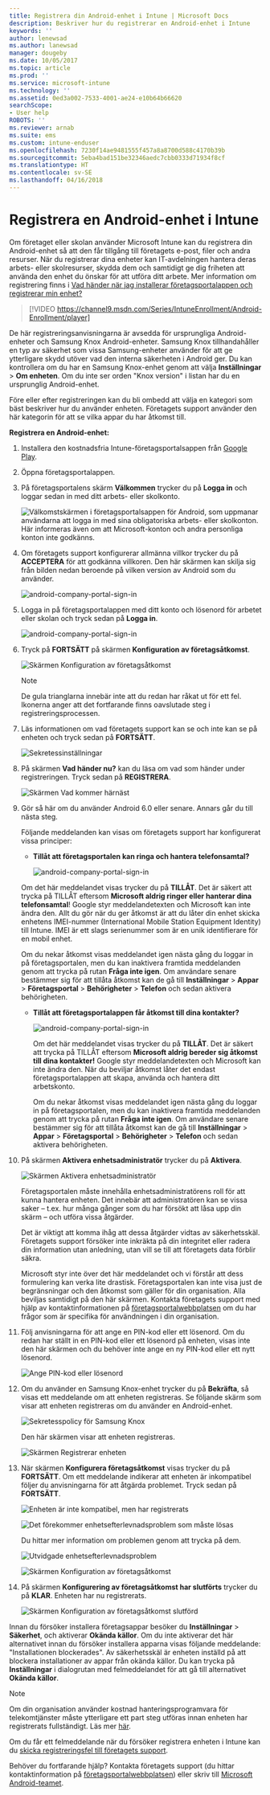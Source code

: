 ```yaml
---
title: Registrera din Android-enhet i Intune | Microsoft Docs
description: Beskriver hur du registrerar en Android-enhet i Intune
keywords: ''
author: lenewsad
ms.author: lanewsad
manager: dougeby
ms.date: 10/05/2017
ms.topic: article
ms.prod: ''
ms.service: microsoft-intune
ms.technology: ''
ms.assetid: 0ed3a002-7533-4001-ae24-e10b64b66620
searchScope:
- User help
ROBOTS: ''
ms.reviewer: arnab
ms.suite: ems
ms.custom: intune-enduser
ms.openlocfilehash: 7230f14ae9481555f457a8a8700d588c4170b39b
ms.sourcegitcommit: 5eba4bad151be32346aedc7cbb0333d71934f8cf
ms.translationtype: HT
ms.contentlocale: sv-SE
ms.lasthandoff: 04/16/2018
---
```

# <a name="enroll-your-android-device-in-intune"></a>Registrera en Android-enhet i Intune

Om företaget eller skolan använder Microsoft Intune kan du registrera din Android-enhet så att den får tillgång till företagets e-post, filer och andra resurser. När du registrerar dina enheter kan IT-avdelningen hantera deras arbets- eller skolresurser, skydda dem och samtidigt ge dig friheten att använda den enhet du önskar för att utföra ditt arbete. Mer information om registrering finns i [Vad händer när jag installerar företagsportalappen och registrerar min enhet?](what-happens-if-you-install-the-Company-Portal-app-and-enroll-your-device-in-intune-android.md)

> [!VIDEO https://channel9.msdn.com/Series/IntuneEnrollment/Android-Enrollment/player]

De här registreringsanvisningarna är avsedda för ursprungliga Android-enheter och Samsung Knox Android-enheter. Samsung Knox tillhandahåller en typ av säkerhet som vissa Samsung-enheter använder för att ge ytterligare skydd utöver vad den interna säkerheten i Android ger. Du kan kontrollera om du har en Samsung Knox-enhet genom att välja **Inställningar** > **Om enheten**. Om du inte ser orden "Knox version" i listan har du en ursprunglig Android-enhet.

Före eller efter registreringen kan du bli ombedd att välja en kategori som bäst beskriver hur du använder enheten. Företagets support använder den här kategorin för att se vilka appar du har åtkomst till.

**Registrera en Android-enhet:**

1. Installera den kostnadsfria Intune-företagsportalsappen från [Google Play](http://play.google.com/store/apps/details?id=com.microsoft.windowsintune.companyportal).

2. Öppna företagsportalappen.

3. På företagsportalens skärm **Välkommen** trycker du på **Logga in** och loggar sedan in med ditt arbets- eller skolkonto.

   ![Välkomstskärmen i företagsportalsappen för Android, som uppmanar användarna att logga in med sina obligatoriska arbets- eller skolkonton. Här informeras även om att Microsoft-konton och andra personliga konton inte godkänns.](./media/and-enroll-0-welcome-screen.png)   

4. Om företagets support konfigurerar allmänna villkor trycker du på **ACCEPTERA** för att godkänna villkoren. Den här skärmen kan skilja sig från bilden nedan beroende på vilken version av Android som du använder.

   ![android-company-portal-sign-in](./media/and-enroll-3-accept-terms.png)

5. Logga in på företagsportalappen med ditt konto och lösenord för arbetet eller skolan och tryck sedan på **Logga in**.

   ![android-company-portal-sign-in](./media/and-enroll-2-cp-sign-in.png)

6. Tryck på **FORTSÄTT** på skärmen **Konfiguration av företagsåtkomst**.

   ![Skärmen Konfiguration av företagsåtkomst](/intune/media/android_cp_enroll_01_1709_new.png)

   > [!NOTE]
   > De gula trianglarna innebär inte att du redan har råkat ut för ett fel. Ikonerna anger att det fortfarande finns oavslutade steg i registreringsprocessen.

7. Läs informationen om vad företagets support kan se och inte kan se på enheten och tryck sedan på **FORTSÄTT**.

   ![Sekretessinställningar](/intune/media/android_cp_enroll_02_after_1710.png)

8. På skärmen **Vad händer nu?** kan du läsa om vad som händer under registreringen. Tryck sedan på **REGISTRERA**.

   ![Skärmen Vad kommer härnäst](/intune/media/android_cp_enroll_03_after_1710.png)

9. Gör så här om du använder Android 6.0 eller senare. Annars går du till nästa steg.

   Följande meddelanden kan visas om företagets support har konfigurerat vissa principer:
   - **Tillåt att företagsportalen kan ringa och hantera telefonsamtal?**

     ![android-company-portal-sign-in](./media/and-enroll-3a-allow-phone-access.png)

   Om det här meddelandet visas trycker du på **TILLÅT**. Det är säkert att trycka på TILLÅT eftersom **Microsoft aldrig ringer eller hanterar dina telefonsamtal**! Google styr meddelandetexten och Microsoft kan inte ändra den. Allt du gör när du ger åtkomst är att du låter din enhet skicka enhetens IMEI-nummer (International Mobile Station Equipment Identity) till Intune. IMEI är ett slags serienummer som är en unik identifierare för en mobil enhet.

   Om du nekar åtkomst visas meddelandet igen nästa gång du loggar in på företagsportalen, men du kan inaktivera framtida meddelanden genom att trycka på rutan **Fråga inte igen**. Om användare senare bestämmer sig för att tillåta åtkomst kan de gå till **Inställningar** &gt; **Appar** &gt; **Företagsportal** &gt; **Behörigheter** &gt; **Telefon** och sedan aktivera behörigheten.

   - **Tillåt att företagsportalappen får åtkomst till dina kontakter?**

     ![android-company-portal-sign-in](./media/and-enroll-3b-allow-contacts-access.png)

     Om det här meddelandet visas trycker du på **TILLÅT**. Det är säkert att trycka på TILLÅT eftersom **Microsoft aldrig bereder sig åtkomst till dina kontakter!** Google styr meddelandetexten och Microsoft kan inte ändra den. När du beviljar åtkomst låter det endast företagsportalappen att skapa, använda och hantera ditt arbetskonto.

     Om du nekar åtkomst visas meddelandet igen nästa gång du loggar in på företagsportalen, men du kan inaktivera framtida meddelanden genom att trycka på rutan **Fråga inte igen**. Om användare senare bestämmer sig för att tillåta åtkomst kan de gå till **Inställningar** &gt; **Appar** &gt; **Företagsportal** &gt; **Behörigheter** &gt; **Telefon** och sedan aktivera behörigheten.

10. På skärmen **Aktivera enhetsadministratör** trycker du på **Aktivera**.

    ![Skärmen Aktivera enhetsadministratör](./media/and-enroll-5-activate.png)

    Företagsportalen måste innehålla enhetsadministratörens roll för att kunna hantera enheten. Det innebär att administratören kan se vissa saker – t.ex. hur många gånger som du har försökt att låsa upp din skärm – och utföra vissa åtgärder.

    Det är viktigt att komma ihåg att dessa åtgärder vidtas av säkerhetsskäl. Företagets support försöker inte inkräkta på din integritet eller radera din information utan anledning, utan vill se till att företagets data förblir säkra.

    Microsoft styr inte över det här meddelandet och vi förstår att dess formulering kan verka lite drastisk. Företagsportalen kan inte visa just de begränsningar och den åtkomst som gäller för din organisation. Alla beviljas samtidigt på den här skärmen. Kontakta företagets support med hjälp av kontaktinformationen på [företagsportalwebbplatsen](https://portal.manage.microsoft.com#HelpDeskDialog) om du har frågor som är specifika för användningen i din organisation.

11. Följ anvisningarna för att ange en PIN-kod eller ett lösenord. Om du redan har ställt in en PIN-kod eller ett lösenord på enheten, visas inte den här skärmen och du behöver inte ange en ny PIN-kod eller ett nytt lösenord.

    ![Ange PIN-kod eller lösenord](./media/and-enroll-6-PIN-native.png)

12. Om du använder en Samsung Knox-enhet trycker du på **Bekräfta**, så visas ett meddelande om att enheten registreras. Se följande skärm som visar att enheten registreras om du använder en Android-enhet.

    ![Sekretesspolicy för Samsung Knox](./media/and-enroll-7-knox-privacy-policy.png)

    Den här skärmen visar att enheten registreras.

    ![Skärmen Registrerar enheten](./media/and-enroll-8-device-enrolling.png)

13. När skärmen **Konfigurera företagsåtkomst** visas trycker du på **FORTSÄTT**. Om ett meddelande indikerar att enheten är inkompatibel följer du anvisningarna för att åtgärda problemet. Tryck sedan på **FORTSÄTT**.

    ![Enheten är inte kompatibel, men har registrerats](/intune/media/android_cp_enroll_05_post_1709.png)

    ![Det förekommer enhetsefterlevnadsproblem som måste lösas](/intune/media/android_cp_enroll_03_post_1709.png)

    Du hittar mer information om problemen genom att trycka på dem.

    ![Utvidgade enhetsefterlevnadsproblem](/intune/media/android_cp_enroll_04_post_1709.png)

    ![Skärmen Konfiguration av företagsåtkomst](./media/and-enroll-9d-comp-access-setup.png)  

14. På skärmen **Konfigurering av företagsåtkomst har slutförts** trycker du på **KLAR**. Enheten har nu registrerats.

    ![Skärmen Konfiguration av företagsåtkomst slutförd](./media/and-enroll-10-comp-access-setup-complete.png)

Innan du försöker installera företagsappar besöker du **Inställningar** &gt; **Säkerhet**, och aktiverar **Okända källor**. Om du inte aktiverar det här alternativet innan du försöker installera apparna visas följande meddelande: "Installationen blockerades". Av säkerhetsskäl är enheten inställd på att blockera installationer av appar från okända källor. Du kan trycka på **Inställningar** i dialogrutan med felmeddelandet för att gå till alternativet **Okända källor**.

> [!Note]
> Om din organisation använder kostnad hanteringsprogramvara för telekomtjänster måste ytterligare ett part steg utföras innan enheten har registrerats fullständigt. Läs mer [här](enroll-your-device-with-telecom-expense-management-android.md).

Om du får ett felmeddelande när du försöker registrera enheten i Intune kan du [skicka registreringsfel till företagets support](send-enrollment-errors-to-your-it-admin-android.md).

Behöver du fortfarande hjälp? Kontakta företagets support (du hittar kontaktinformation på [företagsportalwebbplatsen](https://portal.manage.microsoft.com#HelpDeskDialog)) eller skriv till <a href="mailto:wintunedroidfbk@microsoft.com?subject=I'm having trouble with enrolling my Android device&body=Describe the issue you're experiencing here.">Microsoft Android-teamet</a>.
